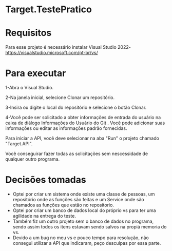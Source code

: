 # Target.TestePratico

 Requisitos
==========
Para esse projeto é necessário instalar Visual Studio 2022- https://visualstudio.microsoft.com/pt-br/vs/

Para executar
=============
1-Abra o Visual Studio.

2-Na janela inicial, selecione Clonar um repositório.

3-Insira ou digite o local do repositório e selecione o botão Clonar.

4-Você pode ser solicitado a obter informações de entrada do usuário na caixa de diálogo Informações do Usuário do Git . Você pode adicionar suas informações ou editar as informações padrão fornecidas.

Para iniciar a API, você deve selecionar na aba "Run" o projeto chamado "Target.API".

Você conseguirar fazer todas as solicitações sem nescessidade de qualquer outro programa.

Decisões tomadas
================

- Optei por criar um sistema onde existe uma classe de pessoas, um repositório onde as funções são feitas e um Service onde são chamados as funções que estão no repositorio.
- Optei por criar um banco de dados local do próprio vs para ter uma agilidade na entrega do teste.
- Também fiz um outro projeto sem o banco de dados no programa, sendo assim todos os itens estavam sendo salvos na propiá memoria do vs.
- Devido a um bug no meu vs e pouco tempo para resolução, não consegui utilizar a API que indicaram, peço desculpas por essa parte.
